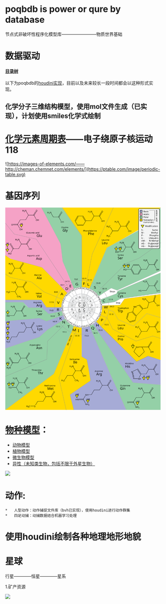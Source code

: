 # poqbdb is power or qure by database

节点式非破坏性程序化模型库————————物质世界基础

# 数据驱动

#### [目录树](poqbdb.md)

以下为poqbdb的[houdini实现](https://github.com/FofightFong/Learnrut)，目前以及未来较长一段时间都会以这种形式实现。

## 化学分子三维结构模型，使用mol文件生成（已实现），计划使用smiles化学式绘制

# [化学元素周期表](https://ptable.com/#Properties)——电子绕原子核运动 118
![https://images-of-elements.com/——http://cheman.chemnet.com/elements/](https://ptable.com/image/periodic-table.svg)

# 基因序列
![](/mDrivEngine/GeneticCode.svg)


# [物种模型](https://github.com/FofightFong/Learnrut/tree/main/poqbdb)：


*	[动物模型](https://github.com/FofightFong/Learnrut/tree/main/poqbdb/biology/animal)
*	[植物模型](https://github.com/FofightFong/Learnrut/tree/main/poqbdb/biology/plant)
*	[微生物模型](https://github.com/FofightFong/Learnrut/tree/main/poqbdb/biology/microorganism)
*	[异性（未知类生物，包括不限于外星生物）](https://github.com/FofightFong/Learnrut/tree/main/poqbdb/biology/Alien)

![](/mDrivEngine/kpcofgs.png)

# 动作:
	*	人型动作：动作捕捉文件库（bvh已实现），使用houdini进行动作群集
	*	四足动捕：动捕数据结合机器学习处理

# 使用houdini绘制各种地理地形地貌

# 星球

行星————恒星————星系

1.矿产资源

![](/mDrivEngine/SolarSystem.jpg)
